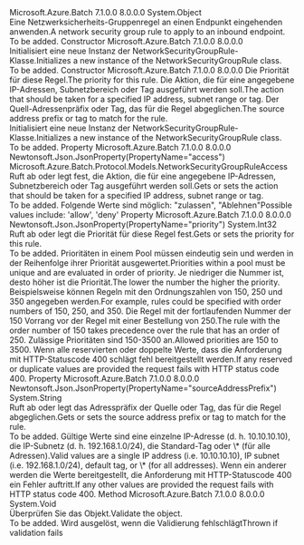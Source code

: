 <Type Name="NetworkSecurityGroupRule" FullName="Microsoft.Azure.Batch.Protocol.Models.NetworkSecurityGroupRule">
  <TypeSignature Language="C#" Value="public class NetworkSecurityGroupRule" />
  <TypeSignature Language="ILAsm" Value=".class public auto ansi beforefieldinit NetworkSecurityGroupRule extends System.Object" />
  <TypeSignature Language="DocId" Value="T:Microsoft.Azure.Batch.Protocol.Models.NetworkSecurityGroupRule" />
  <TypeSignature Language="VB.NET" Value="Public Class NetworkSecurityGroupRule" />
  <TypeSignature Language="F#" Value="type NetworkSecurityGroupRule = class" />
  <AssemblyInfo>
    <AssemblyName>Microsoft.Azure.Batch</AssemblyName>
    <AssemblyVersion>7.1.0.0</AssemblyVersion>
    <AssemblyVersion>8.0.0.0</AssemblyVersion>
  </AssemblyInfo>
  <Base>
    <BaseTypeName>System.Object</BaseTypeName>
  </Base>
  <Interfaces />
  <Docs>
    <summary>
            <span data-ttu-id="87c79-101">Eine Netzwerksicherheits-Gruppenregel an einen Endpunkt eingehenden anwenden.</span><span class="sxs-lookup"><span data-stu-id="87c79-101">A network security group rule to apply to an inbound endpoint.</span></span>
            </summary>
    <remarks>To be added.</remarks>
  </Docs>
  <Members>
    <Member MemberName=".ctor">
      <MemberSignature Language="C#" Value="public NetworkSecurityGroupRule ();" />
      <MemberSignature Language="ILAsm" Value=".method public hidebysig specialname rtspecialname instance void .ctor() cil managed" />
      <MemberSignature Language="DocId" Value="M:Microsoft.Azure.Batch.Protocol.Models.NetworkSecurityGroupRule.#ctor" />
      <MemberSignature Language="VB.NET" Value="Public Sub New ()" />
      <MemberType>Constructor</MemberType>
      <AssemblyInfo>
        <AssemblyName>Microsoft.Azure.Batch</AssemblyName>
        <AssemblyVersion>7.1.0.0</AssemblyVersion>
        <AssemblyVersion>8.0.0.0</AssemblyVersion>
      </AssemblyInfo>
      <Parameters />
      <Docs>
        <summary>
            <span data-ttu-id="87c79-102">Initialisiert eine neue Instanz der NetworkSecurityGroupRule-Klasse.</span><span class="sxs-lookup"><span data-stu-id="87c79-102">Initializes a new instance of the NetworkSecurityGroupRule class.</span></span>
            </summary>
        <remarks>To be added.</remarks>
      </Docs>
    </Member>
    <Member MemberName=".ctor">
      <MemberSignature Language="C#" Value="public NetworkSecurityGroupRule (int priority, Microsoft.Azure.Batch.Protocol.Models.NetworkSecurityGroupRuleAccess access, string sourceAddressPrefix);" />
      <MemberSignature Language="ILAsm" Value=".method public hidebysig specialname rtspecialname instance void .ctor(int32 priority, valuetype Microsoft.Azure.Batch.Protocol.Models.NetworkSecurityGroupRuleAccess access, string sourceAddressPrefix) cil managed" />
      <MemberSignature Language="DocId" Value="M:Microsoft.Azure.Batch.Protocol.Models.NetworkSecurityGroupRule.#ctor(System.Int32,Microsoft.Azure.Batch.Protocol.Models.NetworkSecurityGroupRuleAccess,System.String)" />
      <MemberSignature Language="VB.NET" Value="Public Sub New (priority As Integer, access As NetworkSecurityGroupRuleAccess, sourceAddressPrefix As String)" />
      <MemberSignature Language="F#" Value="new Microsoft.Azure.Batch.Protocol.Models.NetworkSecurityGroupRule : int * Microsoft.Azure.Batch.Protocol.Models.NetworkSecurityGroupRuleAccess * string -&gt; Microsoft.Azure.Batch.Protocol.Models.NetworkSecurityGroupRule" Usage="new Microsoft.Azure.Batch.Protocol.Models.NetworkSecurityGroupRule (priority, access, sourceAddressPrefix)" />
      <MemberType>Constructor</MemberType>
      <AssemblyInfo>
        <AssemblyName>Microsoft.Azure.Batch</AssemblyName>
        <AssemblyVersion>7.1.0.0</AssemblyVersion>
        <AssemblyVersion>8.0.0.0</AssemblyVersion>
      </AssemblyInfo>
      <Parameters>
        <Parameter Name="priority" Type="System.Int32" />
        <Parameter Name="access" Type="Microsoft.Azure.Batch.Protocol.Models.NetworkSecurityGroupRuleAccess" />
        <Parameter Name="sourceAddressPrefix" Type="System.String" />
      </Parameters>
      <Docs>
        <param name="priority"><span data-ttu-id="87c79-103">Die Priorität für diese Regel.</span><span class="sxs-lookup"><span data-stu-id="87c79-103">The priority for this rule.</span></span></param>
        <param name="access"><span data-ttu-id="87c79-104">Die Aktion, die für eine angegebene IP-Adressen, Subnetzbereich oder Tag ausgeführt werden soll.</span><span class="sxs-lookup"><span data-stu-id="87c79-104">The action that should be taken for a specified IP address, subnet range or tag.</span></span></param>
        <param name="sourceAddressPrefix"><span data-ttu-id="87c79-105">Der Quell-Adressenpräfix oder Tag, das für die Regel abgeglichen.</span><span class="sxs-lookup"><span data-stu-id="87c79-105">The source address prefix or tag to match for the rule.</span></span></param>
        <summary>
            <span data-ttu-id="87c79-106">Initialisiert eine neue Instanz der NetworkSecurityGroupRule-Klasse.</span><span class="sxs-lookup"><span data-stu-id="87c79-106">Initializes a new instance of the NetworkSecurityGroupRule class.</span></span>
            </summary>
        <remarks>To be added.</remarks>
      </Docs>
    </Member>
    <Member MemberName="Access">
      <MemberSignature Language="C#" Value="public Microsoft.Azure.Batch.Protocol.Models.NetworkSecurityGroupRuleAccess Access { get; set; }" />
      <MemberSignature Language="ILAsm" Value=".property instance valuetype Microsoft.Azure.Batch.Protocol.Models.NetworkSecurityGroupRuleAccess Access" />
      <MemberSignature Language="DocId" Value="P:Microsoft.Azure.Batch.Protocol.Models.NetworkSecurityGroupRule.Access" />
      <MemberSignature Language="VB.NET" Value="Public Property Access As NetworkSecurityGroupRuleAccess" />
      <MemberSignature Language="F#" Value="member this.Access : Microsoft.Azure.Batch.Protocol.Models.NetworkSecurityGroupRuleAccess with get, set" Usage="Microsoft.Azure.Batch.Protocol.Models.NetworkSecurityGroupRule.Access" />
      <MemberType>Property</MemberType>
      <AssemblyInfo>
        <AssemblyName>Microsoft.Azure.Batch</AssemblyName>
        <AssemblyVersion>7.1.0.0</AssemblyVersion>
        <AssemblyVersion>8.0.0.0</AssemblyVersion>
      </AssemblyInfo>
      <Attributes>
        <Attribute>
          <AttributeName>Newtonsoft.Json.JsonProperty(PropertyName="access")</AttributeName>
        </Attribute>
      </Attributes>
      <ReturnValue>
        <ReturnType>Microsoft.Azure.Batch.Protocol.Models.NetworkSecurityGroupRuleAccess</ReturnType>
      </ReturnValue>
      <Docs>
        <summary>
            <span data-ttu-id="87c79-107">Ruft ab oder legt fest, die Aktion, die für eine angegebene IP-Adressen, Subnetzbereich oder Tag ausgeführt werden soll.</span><span class="sxs-lookup"><span data-stu-id="87c79-107">Gets or sets the action that should be taken for a specified IP address, subnet range or tag.</span></span>
            </summary>
        <value>To be added.</value>
        <remarks>
            <span data-ttu-id="87c79-108">Folgende Werte sind möglich: "zulassen", "Ablehnen"</span><span class="sxs-lookup"><span data-stu-id="87c79-108">Possible values include: 'allow', 'deny'</span></span>
            </remarks>
      </Docs>
    </Member>
    <Member MemberName="Priority">
      <MemberSignature Language="C#" Value="public int Priority { get; set; }" />
      <MemberSignature Language="ILAsm" Value=".property instance int32 Priority" />
      <MemberSignature Language="DocId" Value="P:Microsoft.Azure.Batch.Protocol.Models.NetworkSecurityGroupRule.Priority" />
      <MemberSignature Language="VB.NET" Value="Public Property Priority As Integer" />
      <MemberSignature Language="F#" Value="member this.Priority : int with get, set" Usage="Microsoft.Azure.Batch.Protocol.Models.NetworkSecurityGroupRule.Priority" />
      <MemberType>Property</MemberType>
      <AssemblyInfo>
        <AssemblyName>Microsoft.Azure.Batch</AssemblyName>
        <AssemblyVersion>7.1.0.0</AssemblyVersion>
        <AssemblyVersion>8.0.0.0</AssemblyVersion>
      </AssemblyInfo>
      <Attributes>
        <Attribute>
          <AttributeName>Newtonsoft.Json.JsonProperty(PropertyName="priority")</AttributeName>
        </Attribute>
      </Attributes>
      <ReturnValue>
        <ReturnType>System.Int32</ReturnType>
      </ReturnValue>
      <Docs>
        <summary>
            <span data-ttu-id="87c79-109">Ruft ab oder legt die Priorität für diese Regel fest.</span><span class="sxs-lookup"><span data-stu-id="87c79-109">Gets or sets the priority for this rule.</span></span>
            </summary>
        <value>To be added.</value>
        <remarks>
            <span data-ttu-id="87c79-110">Prioritäten in einem Pool müssen eindeutig sein und werden in der Reihenfolge ihrer Priorität ausgewertet.</span><span class="sxs-lookup"><span data-stu-id="87c79-110">Priorities within a pool must be unique and are evaluated in order of priority.</span></span> <span data-ttu-id="87c79-111">Je niedriger die Nummer ist, desto höher ist die Priorität.</span><span class="sxs-lookup"><span data-stu-id="87c79-111">The lower the number the higher the priority.</span></span> <span data-ttu-id="87c79-112">Beispielsweise können Regeln mit den Ordnungszahlen von 150, 250 und 350 angegeben werden.</span><span class="sxs-lookup"><span data-stu-id="87c79-112">For example, rules could be specified with order numbers of 150, 250, and 350.</span></span> <span data-ttu-id="87c79-113">Die Regel mit der fortlaufenden Nummer der 150 Vorrang vor der Regel mit einer Bestellung von 250.</span><span class="sxs-lookup"><span data-stu-id="87c79-113">The rule with the order number of 150 takes precedence over the rule that has an order of 250.</span></span> <span data-ttu-id="87c79-114">Zulässige Prioritäten sind 150-3500 an.</span><span class="sxs-lookup"><span data-stu-id="87c79-114">Allowed priorities are 150 to 3500.</span></span> <span data-ttu-id="87c79-115">Wenn alle reservierten oder doppelte Werte, dass die Anforderung mit HTTP-Statuscode 400 schlägt fehl bereitgestellt werden.</span><span class="sxs-lookup"><span data-stu-id="87c79-115">If any reserved or duplicate values are provided the request fails with HTTP status code 400.</span></span>
            </remarks>
      </Docs>
    </Member>
    <Member MemberName="SourceAddressPrefix">
      <MemberSignature Language="C#" Value="public string SourceAddressPrefix { get; set; }" />
      <MemberSignature Language="ILAsm" Value=".property instance string SourceAddressPrefix" />
      <MemberSignature Language="DocId" Value="P:Microsoft.Azure.Batch.Protocol.Models.NetworkSecurityGroupRule.SourceAddressPrefix" />
      <MemberSignature Language="VB.NET" Value="Public Property SourceAddressPrefix As String" />
      <MemberSignature Language="F#" Value="member this.SourceAddressPrefix : string with get, set" Usage="Microsoft.Azure.Batch.Protocol.Models.NetworkSecurityGroupRule.SourceAddressPrefix" />
      <MemberType>Property</MemberType>
      <AssemblyInfo>
        <AssemblyName>Microsoft.Azure.Batch</AssemblyName>
        <AssemblyVersion>7.1.0.0</AssemblyVersion>
        <AssemblyVersion>8.0.0.0</AssemblyVersion>
      </AssemblyInfo>
      <Attributes>
        <Attribute>
          <AttributeName>Newtonsoft.Json.JsonProperty(PropertyName="sourceAddressPrefix")</AttributeName>
        </Attribute>
      </Attributes>
      <ReturnValue>
        <ReturnType>System.String</ReturnType>
      </ReturnValue>
      <Docs>
        <summary>
            <span data-ttu-id="87c79-116">Ruft ab oder legt das Adresspräfix der Quelle oder Tag, das für die Regel abgeglichen.</span><span class="sxs-lookup"><span data-stu-id="87c79-116">Gets or sets the source address prefix or tag to match for the rule.</span></span>
            </summary>
        <value>To be added.</value>
        <remarks>
            <span data-ttu-id="87c79-117">Gültige Werte sind eine einzelne IP-Adresse (d. h. 10.10.10.10), die IP-Subnetz (d. h. 192.168.1.0/24), die Standard-Tag oder \* (für alle Adressen).</span><span class="sxs-lookup"><span data-stu-id="87c79-117">Valid values are a single IP address (i.e. 10.10.10.10), IP subnet (i.e. 192.168.1.0/24), default tag, or \* (for all addresses).</span></span>  <span data-ttu-id="87c79-118">Wenn ein anderer werden die Werte bereitgestellt, die Anforderung mit HTTP-Statuscode 400 ein Fehler auftritt.</span><span class="sxs-lookup"><span data-stu-id="87c79-118">If any other values are provided the request fails with HTTP status code 400.</span></span>
            </remarks>
      </Docs>
    </Member>
    <Member MemberName="Validate">
      <MemberSignature Language="C#" Value="public virtual void Validate ();" />
      <MemberSignature Language="ILAsm" Value=".method public hidebysig newslot virtual instance void Validate() cil managed" />
      <MemberSignature Language="DocId" Value="M:Microsoft.Azure.Batch.Protocol.Models.NetworkSecurityGroupRule.Validate" />
      <MemberSignature Language="VB.NET" Value="Public Overridable Sub Validate ()" />
      <MemberSignature Language="F#" Value="abstract member Validate : unit -&gt; unit&#xA;override this.Validate : unit -&gt; unit" Usage="networkSecurityGroupRule.Validate " />
      <MemberType>Method</MemberType>
      <AssemblyInfo>
        <AssemblyName>Microsoft.Azure.Batch</AssemblyName>
        <AssemblyVersion>7.1.0.0</AssemblyVersion>
        <AssemblyVersion>8.0.0.0</AssemblyVersion>
      </AssemblyInfo>
      <ReturnValue>
        <ReturnType>System.Void</ReturnType>
      </ReturnValue>
      <Parameters />
      <Docs>
        <summary>
            <span data-ttu-id="87c79-119">Überprüfen Sie das Objekt.</span><span class="sxs-lookup"><span data-stu-id="87c79-119">Validate the object.</span></span>
            </summary>
        <remarks>To be added.</remarks>
        <exception cref="T:Microsoft.Rest.ValidationException">
            <span data-ttu-id="87c79-120">Wird ausgelöst, wenn die Validierung fehlschlägt</span><span class="sxs-lookup"><span data-stu-id="87c79-120">Thrown if validation fails</span></span>
            </exception>
      </Docs>
    </Member>
  </Members>
</Type>